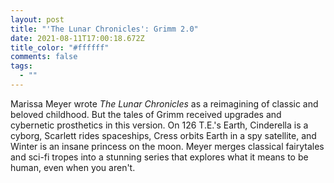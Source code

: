 ```yaml
---
layout: post
title: "'The Lunar Chronicles': Grimm 2.0"
date: 2021-08-11T17:00:18.672Z
title_color: "#ffffff"
comments: false
tags:
  - ""
---
```

Marissa Meyer wrote *The Lunar Chronicles* as a reimagining of classic and beloved childhood. But the tales of Grimm received upgrades and cybernetic prosthetics in this version. On 126 T.E.'s Earth, Cinderella is a cyborg, Scarlett rides spaceships, Cress orbits Earth in a spy satellite, and Winter is an insane princess on the moon. Meyer merges classical fairytales and sci-fi tropes into a stunning series that explores what it means to be human, even when you aren't.